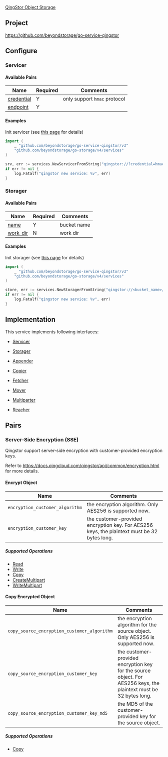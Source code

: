 [QingStor Object Storage](https://www.qingcloud.com/products/qingstor/)

## Project

<https://github.com/beyondstorage/go-service-qingstor>

## Configure

### Servicer

#### Available Pairs

| Name                                 | Required | Comments                     |
| ------------------------------------ | -------- | ---------------------------- |
| [credential](../pairs/credential.md) | Y        | only support `hmac` protocol |
| [endpoint](../pairs/endpoint.md)     | Y        |                              |

#### Examples

Init servicer (see [this page](../operations/index.md#how-to-initialize-a-servicerstorager) for details)

```go
import (
    _ "github.com/beyondstorage/go-service-qingstor/v3"
    "github.com/beyondstorage/go-storage/v4/services"
)

srv, err := services.NewServicerFromString("qingstor://?credential=hmac:access_key_id:secret_access_key&endpoint=https:qingstor.com")
if err != nil {
    log.Fatalf("qingstor new service: %v", err)
}
```

### Storager

#### Available Pairs

| Name                             | Required | Comments    |
| -------------------------------- | -------- | ----------- |
| [name](../pairs/name.md)         | Y        | bucket name |
| [work_dir](../pairs/work_dir.md) | N        | work dir    |

#### Examples

Init storager (see [this page](../operations/index.md#how-to-initialize-a-servicerstorager) for details)

```go
import (
    _ "github.com/beyondstorage/go-service-qingstor/v3"
    "github.com/beyondstorage/go-storage/v4/services"
)

store, err := services.NewStoragerFromString("qingstor://<bucket_name>/path/to/workdir?credential=hmac:access_key_id:secret_access_key&endpoint=https:qingstor.com")
if err != nil {
    log.Fatalf("qingstor new service: %v", err)
}
```

## Implementation

This service implements following interfaces:

- [Servicer](../operations/servicer/index.md)

- [Storager](../operations/storager/index.md)

- [Appender](../operations/appender/index.md)

- [Copier](../operations/copy.md)

- [Fetcher](../operations/fetch.md)

- [Mover](../operations/move.md)

- [Multiparter](../operations/multiparter/index.md)

- [Reacher](../operations/reach.md)

## Pairs

### Server-Side Encryption (SSE)

Qingstor support server-side encryption with customer-provided encryption keys.

Refer to https://docs.qingcloud.com/qingstor/api/common/encryption.html for more details.
#### Encrypt Object

| Name                            | Comments                                                                                    |
| ------------------------------- | ------------------------------------------------------------------------------------------- |
| `encryption_customer_algorithm` | the encryption algorithm. Only AES256 is supported now.                                     |
| `encryption_customer_key`       | the customer-provided encryption key. For AES256 keys, the plaintext must be 32 bytes long. |

##### Supported Operations

- [Read](../operations/storager/read.md)
- [Write](../operations/storager/write.md)
- [Copy](../operations/copy.md)
- [CreateMultipart](../operations/multiparter/create_multipart.md)
- [WriteMultipart](../operations/multiparter/write_multipart.md)

#### Copy Encrypted Object

| Name                                        | Comments                                                                                                          |
| ------------------------------------------- | ----------------------------------------------------------------------------------------------------------------- |
| `copy_source_encryption_customer_algorithm` | the encryption algorithm for the source object. Only AES256 is supported now.                                     |
| `copy_source_encryption_customer_key`       | the customer-provided encryption key for the source object. For AES256 keys, the plaintext must be 32 bytes long. |
| `copy_source_encryption_customer_key_md5`   | the MD5 of the customer-provided key for the source object.                                                       |

##### Supported Operations

- [Copy](../operations/copy.md)
